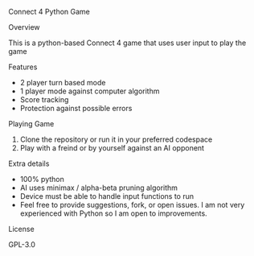 Connect 4 Python Game

Overview

This is a python-based Connect 4 game that uses user input to play the game

Features
 - 2 player turn based mode
 - 1 player mode against computer algorithm
 - Score tracking
 - Protection against possible errors

Playing Game
1. Clone the repository or run it in your preferred codespace
2. Play with a freind or by yourself against an AI opponent

Extra details
- 100% python
- AI uses minimax / alpha-beta pruning algorithm
- Device must be able to handle input functions to run
- Feel free to provide suggestions, fork, or open issues. I am
not very experienced with Python so I am open to improvements.

License

GPL-3.0
